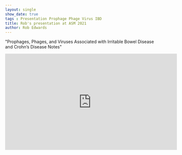 ```yaml
---
layout: single
show_date: true
tags : Presentation Prophage Phage Virus IBD
title: Rob's presentation at ASM 2021
author: Rob Edwards
---
```


"Prophages, Phages, and Viruses Associated with Irritable Bowel Disease and Crohn’s Disease Notes"<!--more-->

<iframe width="560" height="315" src="https://www.youtube.com/embed/ga04JemvhTo" frameborder="0" allow="autoplay; encrypted-media" allowfullscreen></iframe>
